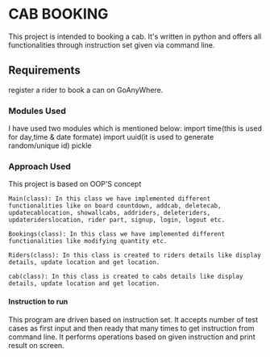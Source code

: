 # CAB BOOKING

This project is intended to booking a cab. It's written in python and offers all functionalities through instruction set given via command line.

## Requirements

register a rider to book a can on GoAnyWhere.

### Modules Used

I have used two modules which is mentioned below:
import time(this is used for day,time & date formate)
import uuid(it is used to generate random/unique id)
pickle

### Approach Used

This project is based on OOP'S concept

    Main(class): In this class we have implemented different functionalities like on board countdown, addcab, deletecab, updatecablocation, showallcabs, addriders, deleteriders, updateriderslocation, rider part, signup, login, logout etc. 

    Bookings(class): In this class we have implemented different functionalities like modifying quantity etc.

    Riders(class): In this class is created to riders details like display details, update location and get location.

    cab(class): In this class is created to cabs details like display details, update location and get location.


#### Instruction to run

This program are driven based on instruction set. It accepts number of test cases as first input and then ready that many times to get instruction from command line. It performs operations based on given instruction and print result on screen.